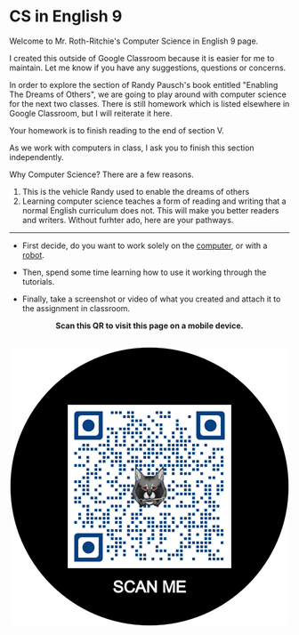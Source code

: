 # CS in English 9

Welcome to Mr. Roth-Ritchie's Computer Science in English 9 page.

I created this outside of Google Classroom because it is easier for me to maintain. Let me know if you have any suggestions, questions or concerns.

In order to explore the section of Randy Pausch's book entitled "Enabling The Dreams of Others", we are going to play around with computer science for the next two classes. There is still homework which is listed elsewhere in Google Classroom, but I will reiterate it here. 

Your homework is to finish reading to the end of section V. 

As we work with computers in class, I ask you to finish this section independently.

Why Computer Science? There are a few reasons.
1) This is the vehicle Randy used to enable the dreams of others
2) Learning computer science teaches a form of reading and writing that a normal English curriculum does not. This will make you better readers and writers. Without furhter ado, here are your pathways.
---
- First decide, do you want to work solely on the [computer](Computer.md), or with a [robot](ProgIRL.md).

- Then, spend some time learning how to use it working through the tutorials.

- Finally, take a screenshot or video of what you created and attach it to the assignment in classroom.
  
<center>
<b>Scan this QR to visit this page on a mobile device.
<br>
<br>

![QR](images/QR.png)
</center>